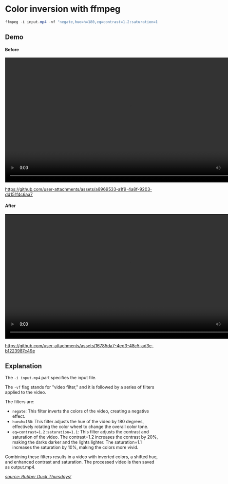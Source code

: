 # Color inversion with ffmpeg

```powershell
ffmpeg -i input.mp4 -vf "negate,hue=h=180,eq=contrast=1.2:saturation=1.1" output.mp4
```
## Demo
#### Before

<video width="820"  controls>
  <source src="https://github.com/user-attachments/assets/a6969533-a1f9-4a8f-9203-dd151f4c6aa7" type="video/mp4">
</video>

<!-- to display video on GitHub Markdown -->
https://github.com/user-attachments/assets/a6969533-a1f9-4a8f-9203-dd151f4c6aa7

#### After

<video width="820"  controls>
  <source src="https://github.com/user-attachments/assets/16785da7-4ed3-48c5-ad3e-b1223987c49e" type="video/mp4">
</video>

<!-- to display video on GitHub Markdown -->
https://github.com/user-attachments/assets/16785da7-4ed3-48c5-ad3e-b1223987c49e


## Explanation
The `-i input.mp4` part specifies the input file.

The `-vf` flag stands for "video filter," and it is followed by a series of filters applied to the video.

The filters are:

- `negate`: This filter inverts the colors of the video, creating a negative effect.
- `hue=h=180`: This filter adjusts the hue of the video by 180 degrees, effectively rotating the color wheel to change the overall color tone.
- `eq=contrast=1.2:saturation=1.1`: This filter adjusts the contrast and saturation of the video. The contrast=1.2 increases the contrast by 20%, making the darks darker and the lights lighter. The saturation=1.1 increases the saturation by 10%, making the colors more vivid.



Combining these filters results in a video with inverted colors, a shifted hue, and enhanced contrast and saturation. The processed video is then saved as output.mp4.


*[source:
Rubber Duck Thursdays!](https://www.youtube.com/watch?v=o7b6t6uZJPA)*